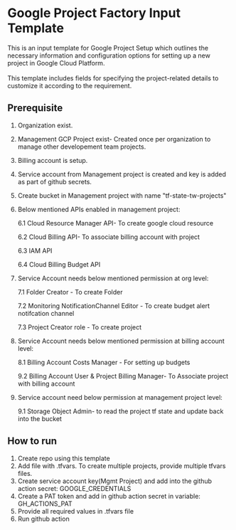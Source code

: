 # Google Project Factory Input Template
This is an input template for Google Project Setup which outlines the necessary information and configuration options for setting up a new project in Google Cloud Platform. <br><br>
This template includes fields for specifying the project-related details to customize it according to the requirement.

## Prerequisite

1. Organization exist.
2. Management GCP Project exist- Created once per organization to manage other developement team projects.
3. Billing account is setup.
4. Service account from Management project is created and key is added as part of github secrets.
5. Create bucket in Management project with name "tf-state-tw-projects"
6. Below mentioned APIs enabled in management project:

    6.1 Cloud Resource Manager API- To create google cloud resource

    6.2 Cloud Billing API- To associate billing account with project

    6.3 IAM API

    6.4 Cloud Billing Budget API

7. Service Account needs below mentioned permission at org level:

    7.1 Folder Creator - To create Folder

    7.2 Monitoring NotificationChannel Editor - To create budget alert notifcation channel
    
    7.3 Project Creator role - To create project

8. Service Account needs below mentioned permission at billing account level:

    8.1 Billing Account Costs Manager - For setting up budgets

    9.2 Billing Account User & Project Billing Manager- To Associate project with billing account

9. Service account need below permission at management project level:

    9.1 Storage Object Admin- to read the project tf state and update back into the bucket

    

## How to run

1. Create repo using this template
2. Add file with <projectname>.tfvars. To create multiple projects, provide multiple tfvars files.
3. Create service account key(Mgmt Project) and add into the github action secret: GOOGLE_CREDENTIALS
4. Create a PAT token and add in github action secret in variable: GH_ACTIONS_PAT
5. Provide all required values in .tfvars file
6. Run github action
